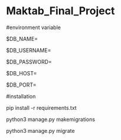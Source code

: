 # Maktab_Final_Project


#environment variable

$DB_NAME=

$DB_USERNAME=

$DB_PASSWORD=

$DB_HOST=

$DB_PORT=




#installation

pip install -r requirements.txt

python3 manage.py makemigrations

python3 manage.py migrate
